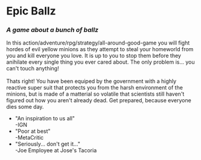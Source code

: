 <h1>Epic Ballz</h1>
<h3><i>A game about a bunch of ballz</i></h3>

<p>In this action/adventure/rpg/strategy/all-around-good-game you will fight hordes of evil yellow minions as they attempt to steal your homeworld from you and kill everyone you love. It is up to you to stop them before they anihilate every single thing you ever cared about. The only problem is... you can't touch anything! <br /><br /> Thats right! You have been equiped by the government with a highly reactive super suit that protects you from the harsh environment of the minions, but is made of a matterial so volatile that scientists still haven't figured out how you aren't already dead. Get prepared, because everyone dies some day. </p>

<ul>
	<li><e>"An inspiration to us all" <br /> -IGN </e></li>
	<li><e>"Poor at best" <br /> -MetaCritic </e></li>
	<li><e>"Seriously... don't get it..." <br /> -Joe Employee at Jose's Tacoria </e></li>
</ul>
